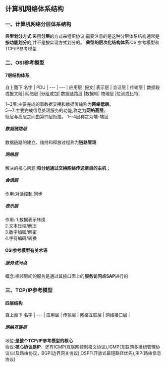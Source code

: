 ## 计算机网络体系结构
### 一、计算机网络分层体系结构
**典型划分方式**:采用**分层**的方式来组织协议,需要注意的是这种分层体系结构通常是**按功能划分**的,并不是按实现方式划分的。
**典型的层次化结构体系**:OSI参考模型和TCP/IP参考模型

### 二、OSI参考模型

#### 7层结构体系
自上而下
名字 | PDU |
--- | --- |
应用层 |报文|
表示层 |
会话层 | 
传输层 | 数据段或报文段|
网络层 |分组或包|
数据链路层 |数据帧| 
物理层 |位流或比特|

1~3层:主要完成的事数据交换和数据传输称为**网络低层**。  
5～7:主要完成信息处理服务的功能,称之为**网络高层**。  
低层与高层之间由第四层衔接。
1～4层称之为端-端层
##### 数据链路层
数据链路的建立、维持和释放过程称为**链路管理**
##### 网络层
解决的核心问题:**将分组通过交换网络传送至目的主机**；
##### 会话层
作用:对话控制,同步
##### 表示层
作用:
1.数据表示转换  
2.文本压缩/解压  
3.数字加密/解密  
4.字符编码/转换  

#### OSI参考模型有关术语

##### 服务访问点
概念:相邻层间的服务是通过其接口面上的**服务访问点SAP**进行的

### 三、TCP/IP参考模型
#### 四层结构
自上而下
名字 |
--- |
应用层 |
传输层 |
网络互联层 | 
网络接口层 | 

##### 网络互联层
地位:**是整个TCP/IP参考模型的核心**  
协议:**核心协议是IP**，还有ICMP(互联网控制报文协议),IGMP(互联网多播组管理协议)以及路由协议，BGP(边界网关协议),OSPF(开放式最短路径优先),RIP(路由信息协议)
